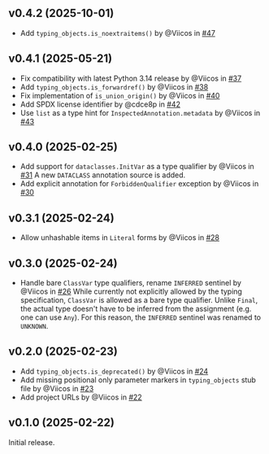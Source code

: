 ## v0.4.2 (2025-10-01)

- Add `typing_objects.is_noextraitems()` by @Viicos in [#47](https://github.com/pydantic/typing-inspection/pull/47)

## v0.4.1 (2025-05-21)

- Fix compatibility with latest Python 3.14 release by @Viicos in [#37](https://github.com/pydantic/typing-inspection/pull/37)
- Add `typing_objects.is_forwardref()` by @Viicos in [#38](https://github.com/pydantic/typing-inspection/pull/38)
- Fix implementation of `is_union_origin()` by @Viicos in [#40](https://github.com/pydantic/typing-inspection/pull/40)
- Add SPDX license identifier by @cdce8p in [#42](https://github.com/pydantic/typing-inspection/pull/42)
- Use `list` as a type hint for `InspectedAnnotation.metadata` by @Viicos in [#43](https://github.com/pydantic/typing-inspection/pull/43)

## v0.4.0 (2025-02-25)

- Add support for `dataclasses.InitVar` as a type qualifier by @Viicos in [#31](https://github.com/pydantic/typing-inspection/pull/31)
  A new `DATACLASS` annotation source is added.
- Add explicit annotation for `ForbiddenQualifier` exception by @Viicos in [#30](https://github.com/pydantic/typing-inspection/pull/30)

## v0.3.1 (2025-02-24)

- Allow unhashable items in `Literal` forms by @Viicos in [#28](https://github.com/pydantic/typing-inspection/pull/28)

## v0.3.0 (2025-02-24)

- Handle bare `ClassVar` type qualifiers, rename `INFERRED` sentinel by @Viicos in [#26](https://github.com/pydantic/typing-inspection/pull/26)
  While currently not explicitly allowed by the typing specification, `ClassVar` is allowed as a bare type qualifier.
  Unlike `Final`, the actual type doesn't have to be inferred from the assignment (e.g. one can use `Any`).
  For this reason, the `INFERRED` sentinel was renamed to `UNKNOWN`.

## v0.2.0 (2025-02-23)

- Add `typing_objects.is_deprecated()` by @Viicos in [#24](https://github.com/pydantic/typing-inspection/pull/24)
- Add missing positional only parameter markers in `typing_objects` stub file by @Viicos in [#23](https://github.com/pydantic/typing-inspection/pull/23)
- Add project URLs by @Viicos in [#22](https://github.com/pydantic/typing-inspection/pull/22)

## v0.1.0 (2025-02-22)

Initial release.
